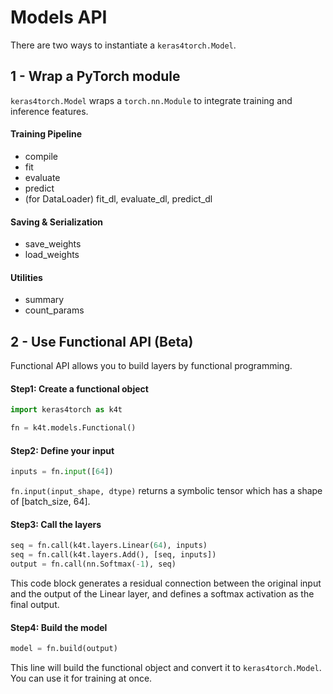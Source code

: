 # Models API

There are two ways to instantiate a `keras4torch.Model`. 

## 1 - Wrap a PyTorch module

`keras4torch.Model` wraps a `torch.nn.Module` to integrate training and inference features.

#### Training Pipeline

+ compile
+ fit
+ evaluate
+ predict
+ (for DataLoader) fit_dl, evaluate_dl, predict_dl

#### Saving & Serialization

+ save_weights
+ load_weights

#### Utilities

+ summary
+ count_params



## 2 - Use Functional API (Beta)

Functional API allows you to build layers by functional programming.

#### Step1: Create a functional object

```python
import keras4torch as k4t

fn = k4t.models.Functional()
```

#### Step2: Define your input

```python
inputs = fn.input([64])
```

`fn.input(input_shape, dtype)` returns a symbolic tensor which has a shape of [batch_size, 64].

#### Step3: Call the layers

```python
seq = fn.call(k4t.layers.Linear(64), inputs)
seq = fn.call(k4t.layers.Add(), [seq, inputs])
output = fn.call(nn.Softmax(-1), seq)
```

This code block generates a residual connection between the original input and the output of the Linear layer, and defines a softmax activation as the final output.

#### Step4: Build the model

```python
model = fn.build(output)
```

This line will build the functional object and convert it to `keras4torch.Model`. You can use it for training at once.